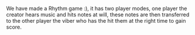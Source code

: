 We have made a  Rhythm game :), it has two player modes, one player the creator hears music and hits notes at will,
these notes are then transferred to the other player the viber who has the hit them at the right time to gain score.
